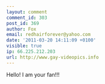 ```yaml
---
layout: comment
comment_id: 303
post_id: 369
author: Fox
email: redhairforever@yahoo.com
date: '2011-03-20 14:11:09 +0100'
visible: true
ip: 66.225.212.203
url: http://www.gay-videopics.info
---
```

Hello! I am your fan!!!
